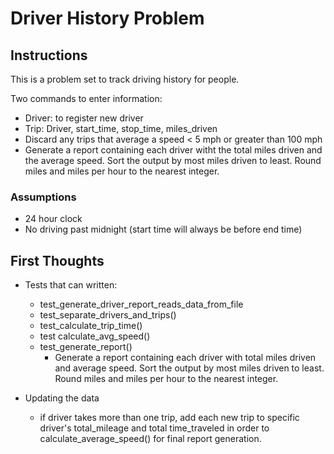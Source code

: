 # Driver History Problem
## Instructions
This is a problem set to track driving history for people.

Two commands to enter information:
- Driver: to register new driver
- Trip: Driver, start_time, stop_time, miles_driven
- Discard any trips that average a speed < 5 mph or greater than 100 mph
- Generate a report containing each driver witht the total miles driven and the average speed. Sort the output by most miles driven to least. Round miles and miles per hour to the nearest integer.

### Assumptions
- 24 hour clock
- No driving past midnight (start time will always be before end time)


## First Thoughts
- Tests that can written:
    - test_generate_driver_report_reads_data_from_file
    - test_separate_drivers_and_trips()
    - test_calculate_trip_time()
    - test calculate_avg_speed()
    - test_generate_report()
        - Generate a report containing each driver with total miles driven and average speed. Sort the output by most miles driven to least. Round miles and miles per hour to the nearest integer.



- Updating the data
    - if driver takes more than one trip, add each new trip to specific driver's total_mileage and total time_traveled in order to calculate_average_speed() for final report generation.


